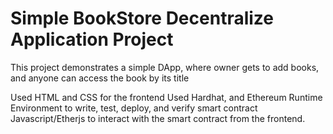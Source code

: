 # Simple BookStore Decentralize Application Project

This project demonstrates a simple DApp, where owner gets to add books, and anyone can access the book by its title

Used HTML and CSS for the frontend
Used Hardhat, and Ethereum Runtime Environment to write, test, deploy, and verify smart contract
Javascript/Etherjs to interact with the smart contract from the frontend.
